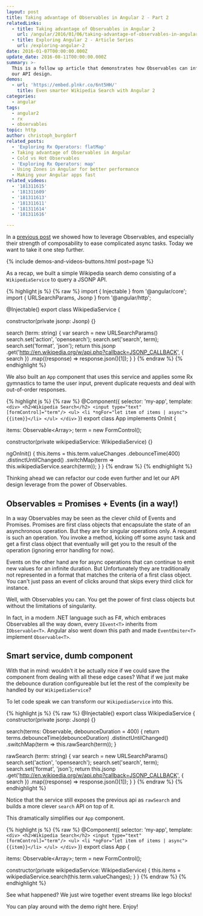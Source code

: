 ```yaml
---
layout: post
title: Taking advantage of Observables in Angular 2 - Part 2
relatedLinks:
  - title: Taking advantage of Observables in Angular 2
    url: /angular/2016/01/06/taking-advantage-of-observables-in-angular2.html
  - title: Exploring Angular 2 - Article Series
    url: /exploring-angular-2
date: 2016-01-07T00:00:00.000Z
update_date: 2016-08-11T00:00:00.000Z
summary: >-
  This is a follow up article that demonstrates how Observables can influence
  our API design.
demos:
  - url: 'https://embed.plnkr.co/6nt5HH/'
    title: Even smarter Wikipedia Search with Angular 2
categories:
  - angular
tags:
  - angular2
  - rx
  - observables
topic: http
author: christoph_burgdorf
related_posts:
  - 'Exploring Rx Operators: flatMap'
  - Taking advantage of Observables in Angular
  - Cold vs Hot Observables
  - 'Exploring Rx Operators: map'
  - Using Zones in Angular for better performance
  - Making your Angular apps fast
related_videos:
  - '181311615'
  - '181311609'
  - '181311613'
  - '181311611'
  - '181311614'
  - '181311616'

---
```


In a [previous post](/angular/2016/01/06/taking-advantage-of-observables-in-angular2.html) we showed how to leverage Observables, and especially their strength of composability to ease complicated async tasks. Today we want to take it one step further.

{% include demos-and-videos-buttons.html post=page %}

As a recap, we built a simple Wikipedia search demo consisting of a `WikipediaService` to query a JSONP API.

{% highlight js %}
{% raw %}
import { Injectable } from '@angular/core';
import { URLSearchParams, Jsonp } from '@angular/http';

@Injectable()
export class WikipediaService {

  constructor(private jsonp: Jsonp) {}

  search (term: string) {
    var search = new URLSearchParams()
    search.set('action', 'opensearch');
    search.set('search', term);
    search.set('format', 'json');
    return this.jsonp
                .get('http://en.wikipedia.org/w/api.php?callback=JSONP_CALLBACK', { search })
                .map((response) => response.json()[1]);
  }
}
{% endraw %}
{% endhighlight %}

We also built an `App` component that uses this service and applies some Rx gymnastics to tame the user input, prevent duplicate requests and deal with out-of-order responses.

{% highlight js %}
{% raw %}
@Component({
  selector: 'my-app',
  template: `
    <div>
      <h2>Wikipedia Search</h2>
      <input type="text" [formControl]="term"/>
      <ul>
        <li *ngFor="let item of items | async">{{item}}</li>
      </ul>
    </div>
  `
})
export class App implements OnInit {

  items: Observable<Array<string>>;
  term = new FormControl();

  constructor(private wikipediaService: WikipediaService) {}

  ngOnInit() {
    this.items = this.term.valueChanges
                 .debounceTime(400)
                 .distinctUntilChanged()
                 .switchMap(term => this.wikipediaService.search(term));
  }
}
{% endraw %}
{% endhighlight %}

Thinking ahead we can refactor our code even further and let our API design leverage from the power of Observables.

## Observables = Promises + Events (in a way!)

In a way Observables may be seen as the clever child of Events and Promises. Promises are first class objects that encapsulate the state of an asynchronous operation. But they are for singular operations only. A request is such an operation. You invoke a method, kicking off some async task and get a first class object that eventually will get you to the result of the operation (ignoring error handling for now).

Events on the other hand are for async operations that can continue to emit new values for an infinite duration. But Unfortunately they are traditionally not represented in a format that matches the criteria of a first class object. You can't just pass an event of clicks around that skips every third click for instance.

Well, with Observables you can. You get the power of first class objects but without the limitations of singularity.

In fact, in a modern .NET language such as F#, which embraces Observables all the way down, every `IEvent<T>` inherits from `IObservable<T>`. Angular also went down this path and made `EventEmiter<T>` implement `Observable<T>`.

## Smart service, dumb component

With that in mind: wouldn't it be actually nice if we could save the component from dealing with all these edge cases? What if we just make the debounce duration configureable but let the rest of the complexity be handled by our `WikipediaService`?

To let code speak we can transform our `WikipediaService` into this.

{% highlight js %}
{% raw %}
@Injectable()
export class WikipediaService {
  constructor(private jsonp: Jsonp) {}

  search(terms: Observable<string>, debounceDuration = 400) {
    return terms.debounceTime(debounceDuration)
                .distinctUntilChanged()
                .switchMap(term => this.rawSearch(term));
  }

  rawSearch (term: string) {
    var search = new URLSearchParams()
    search.set('action', 'opensearch');
    search.set('search', term);
    search.set('format', 'json');
    return this.jsonp
                .get('http://en.wikipedia.org/w/api.php?callback=JSONP_CALLBACK', { search })
                .map((response) => response.json()[1]);
  }
}
{% endraw %}
{% endhighlight %}

Notice that the service still exposes the previous api as `rawSearch` and builds a more clever `search` API on top of it.

This dramatically simplifies our `App` component.

{% highlight js %}
{% raw %}
@Component({
  selector: 'my-app',
  template: `
    <div>
      <h2>Wikipedia Search</h2>
      <input type="text" [formControl]="term"/>
      <ul>
        <li *ngFor="let item of items | async">{{item}}</li>
      </ul>
    </div>
  `
})
export class App {

  items: Observable<Array<string>>;
  term = new FormControl();

  constructor(private wikipediaService: WikipediaService) {
    this.items = wikipediaService.search(this.term.valueChanges);
  }
}
{% endraw %}
{% endhighlight %}

See what happened? We just wire together event streams like lego blocks!

You can play around with the demo right here. Enjoy!
